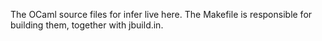 The OCaml source files for infer live here. The Makefile is
responsible for building them, together with jbuild.in.
